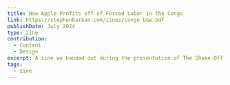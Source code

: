 ```yaml
---
title: How Apple Profits off of Forced Labor in the Congo
link: https://stephenbarkan.com/zines/congo_b&w.pdf
publishDate: July 2024
type: zine
contribution:
  - Content
  - Design
excerpt: A zine we handed out during the presentation of The Shake-Off Podcast at the Lincoln Park Apple Store
tags:
  - zine
---
```

